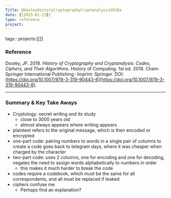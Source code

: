 ```yaml
---
Title: @dooleyHistoryCryptographyCryptanalysis2018a
date: {{2023-01-23}}
type: reference
project:
---
```


tags:: 
projects:[[]]

### Reference 

Dooley, JF. 2018. _History of Cryptography and Cryptanalysis: Codes, Ciphers, and Their Algorithms_. History of Computing. 1st ed. 2018. Cham: Springer International Publishing : Imprint: Springer. DOI: [https://doi.org/10.1007/978-3-319-90443-6](https://doi.org/10.1007/978-3-319-90443-6).

---

### Summary & Key Take Aways

- Cryptology: secret writing and its study
	- close to 3000 years old	
	- almost always appears where writing appears
- plaintext refers to the original message, which is then encoded or encrypted
- one-part code: pairing numbers to words in a single pair of columns to create a code goes back to telegram days, where it was cheaper when charged by the character
- two-part code: uses 2 columns, one for encoding and one for decoding, negates the need to assign words alphabetically to numbers in order
	- this makes it much harder to break the code
- codes require a codebook, which must be the same for all correspondents, and  all must be replaced if leaked
- ciphers confuse me 
	- Perhaps find an explanation?